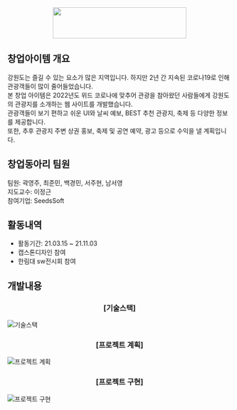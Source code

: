 <div align="center">
  
<img src="https://user-images.githubusercontent.com/77434165/121373300-eb400800-c979-11eb-9c40-bdcb44a1604b.png" width="300" height="70" align="center" />

</div>

## 창업아이템 개요
강원도는 즐길 수 있는 요소가 많은 지역입니다. 하지만 2년 간 지속된 코로나19로 인해 관광객들이 많이 줄어들었습니다.<br/>
본 창업 아이템은 2022년도 위드 코로나에 맞추어 관광을 참아왔던 사람들에게 강원도의 관광지를 소개하는 웹 사이트를 개발했습니다.<br/>
관광객들이 보기 편하고 쉬운 UI와 날씨 예보, BEST 추천 관광지, 축제 등 다양한 정보를 제공합니다.<br/>
또한, 추후 관광지 주변 상권 홍보, 축제 및 공연 예약, 광고 등으로 수익을 낼 계획입니다.<br/>

## 창업동아리 팀원
팀원: 곽영주, 최준민, 백경민, 서주현, 남서영<br/>
지도교수: 이정근<br/>
참여기업: SeedsSoft<br/>

## 활동내역
- 활동기간: 21.03.15 ~ 21.11.03
- 캡스톤디자인 참여
- 한림대 sw전시회 참여

## 개발내용
<div align="center"><h3>[기술스택]</h3></div>

![기술스택](https://user-images.githubusercontent.com/77434165/140799326-6210aee4-bc89-4add-ad5d-611ef1d17fa7.png)

<div align="center"><h3>[프로젝트 계획]</h3></div>

![프로젝트 계획](https://user-images.githubusercontent.com/77434165/140800117-c147d279-cce9-49d4-82ca-50a4478a1593.png)

<div align="center"><h3>[프로젝트 구현]</h3></div>

![프로젝트 구현](https://user-images.githubusercontent.com/77434165/140800814-ff43c6b6-1e67-4cf0-9a39-7ac15820239c.png)

